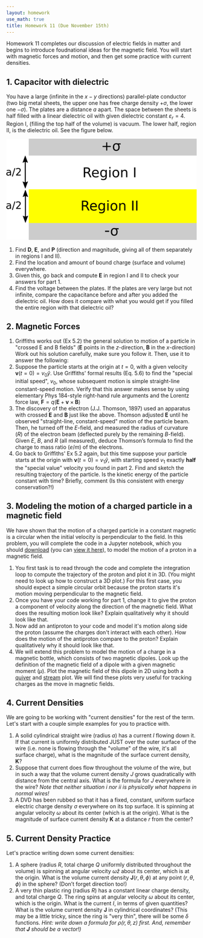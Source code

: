 ```yaml
---
layout: homework
use_math: true
title: Homework 11 (Due November 15th)
---
```


Homework 11 completes our discussion of electric fields in matter and begins to introduce foudnational ideas for the magnetic field. You will start with magnetic forces and motion, and then get some practice with current densities.

## 1. Capacitor with dielectric

You have a large (infinite in the $x-y$ directions) parallel-plate conductor (two big metal sheets, the upper one has free charge density $+\sigma$, the lower one $-\sigma$). The plates are a distance $a$ apart. The space between the sheets is half filled with a linear dielectric oil with given dielectric constant $\varepsilon_r = 4$. Region  I, (filling the top half of the volume) is vacuum. The lower half, region II, is the dielectric oil. See the figure below.

![Capacitor with Dielectric Oil](./images/hw8/cap_w_dielectric.png)


1. Find $\mathbf{D}$, $\mathbf{E}$, and $\mathbf{P}$ (direction and magnitude, giving all of them separately in regions I and II).
2. Find the location and amount of bound charge (surface and volume) everywhere.
3. Given this, go back and compute $\mathbf{E}$ in region I and II  to check your answers for part 1.
4. Find the voltage between the plates. If the plates are very large but not infinite, compare the capacitance before and after you added the dielectric oil. How does it compare with what you would get if you filled the entire region with that dielectric oil?

## 2. Magnetic Forces
1. Griffiths works out (Ex 5.2) the general solution to motion of a particle in "crossed E and B fields" ($\mathbf{E}$ points in the $z$-direction, $\mathbf{B}$ in the $x$-direction) Work out his solution carefully, make sure you follow it. Then, use it to answer the following:
2. Suppose the particle starts at the origin at $t=0$, with a given velocity $\mathbf{v}(t=0) = v_0\hat{y}$. Use Griffiths' formal results (Eq. 5.6) to find the "special initial speed", $v_0$, whose subsequent motion is simple straight-line constant-speed motion. Verify that this answer makes sense by using elementary Phys 184-style right-hand rule arguments and the Lorentz force law, $\mathbf{F} = q (\mathbf{E} + \mathbf{v} \times \mathbf{B})$
3. The discovery of the electron (J.J. Thomson, 1897) used an apparatus with crossed $\mathbf{E}$ and $\mathbf{B}$ just like the above. Thomson adjusted $\mathbf{E}$ until he observed "straight-line, constant-speed" motion of the particle beam. Then, he turned off the $E$-field, and measured the radius of curvature ($R$) of the electron beam (deflected purely by the remaining $B$-field). Given $E$, $B$, and $R$ (all measured), deduce Thomson’s formula to find the charge to mass ratio ($e/m$) of the electrons.
4. Go back to Griffiths' Ex 5.2 again, but this time suppose your particle starts at the origin with $\mathbf{v}(t=0) = v_1\hat{y}$, with starting speed $v_1$ exactly **half** the "special value" velocity you found in part 2.  Find and sketch the resulting trajectory of the particle. Is the kinetic energy of the particle constant with time? Briefly, comment (Is this consistent with energy conservation?!)


## 3. Modeling the motion of a charged particle in a magnetic field

We have shown that the motion of a charged particle in a constant magnetic is a circular when the initial velocity is perpendicular to the field. In this problem, you will complete the code in a Jupyter notebook, which you should [download](../jupyter/HW11-MotionOfChargeInMagneticField.ipynb) (you can [view it here](https://github.com/dannycab/phy481msu_f2017/blob/master/jupyter/HW11-MotionOfChargeInMagneticField.ipynb)), to model the motion of a proton in a magnetic field.

1. You first task is to read through the code and complete the integration loop to compute the trajectory of the proton and plot it in 3D. (You might need to look up how to construct a 3D plot.) For this first case, you should expect a simple circular orbit because the proton starts it's motion moving perpendicular to the magnetic field.
2. Once you have your code working for part 1, change it to give the proton a component of velocity along the direction of the magnetic field. What does the resulting motion look like? Explain qualitatively why it should look like that.
3. Now add an antiproton to your code and model it's motion along side the proton (assume the charges don't interact with each other). How does the motion of the antiproton compare to the proton? Explain qualitatively why it should look like that.
4. We will extend this problem to model the motion of a charge in a magnetic bottle, which consists of two magnetic dipoles. Look up the definition of the magnetic field of a dipole with a given magnetic moment ($\mu$). Plot the magnetic field of this dipole in 2D using both a [quiver](https://matplotlib.org/examples/pylab_examples/quiver_demo.html) and [stream](https://matplotlib.org/devdocs/gallery/images_contours_and_fields/plot_streamplot.html) plot. We will find these plots very useful for tracking charges as the move in magnetic fields.

## 4. Current Densities

We are going to be working with "current densities" for the rest of the term. Let's start with a couple simple examples for you to practice with.

1. A solid cylindrical straight wire (radius $a$) has a current $I$ flowing down it. If that current is uniformly distributed JUST over the outer surface of the wire (i.e. none is flowing through the "volume" of the wire, it's all surface charge), what is the magnitude of the surface current density, $\mathbf{K}$?
2. Suppose that current does flow throughout the volume of the wire, but in such a way that the volume current density $J$ grows quadratically with distance from the central axis. What is the formula for $J$ everywhere in the wire? *Note that neither situation i nor ii is physically what happens in normal wires!*
3. A DVD has been rubbed so that it has a fixed, constant, uniform surface electric charge density $\sigma$ everywhere on its top surface. It is spinning at angular velocity $\omega$ about its center (which is at the origin). What is the magnitude of surface current density $\mathbf{K}$ at a distance $r$ from the center?

## 5. Current Density Practice

Let's practice writing down some current densities:

1. A sphere (radius $R$, total charge $Q$ uniformly distributed throughout the volume) is spinning at angular velocity $\omega \hat{z}$ about its center, which is at the origin. What is the volume current density $\mathbf{J}(r, \theta, \phi)$ at any point $(r, \theta, \phi)$ in the sphere? (Don’t forget direction too!)
2. A very thin plastic ring (radius $R$) has a constant linear charge density, and total charge $Q$. The ring spins at angular velocity $\omega$ about its center, which is the origin. What is the current $I$, in terms of given quantities? What is the volume current density $\mathbf{J}$ in cylindrical coordinates? (This may be a little tricky, since the ring is "very thin", there will be some $\delta$ functions. *Hint: write down a formula for $\rho(r,\theta,z)$ first. And, remember that $\mathbf{J}$ should be a vector!)*
